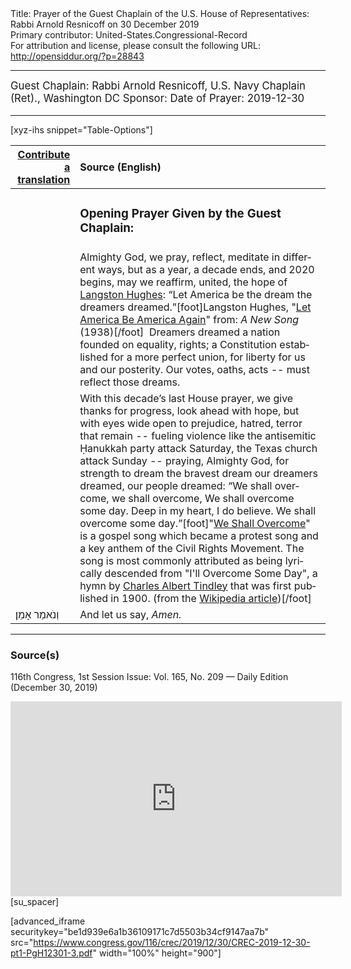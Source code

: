 <html>
<head></head>
<body>
Title: Prayer of the Guest Chaplain of the U.S. House of Representatives: Rabbi Arnold Resnicoff on 30 December 2019<br />
Primary contributor: United-States.Congressional-Record<br />
For attribution and license, please consult the following URL: <a href="http://opensiddur.org/?p=28843">http://opensiddur.org/?p=28843</a>
<p />
<hr />

<div class="english" lang="en" style="font-size:1.2em;">
Guest Chaplain: Rabbi Arnold Resnicoff, U.S. Navy Chaplain (Ret)., Washington DC
Sponsor: 
Date of Prayer: 2019-12-30

<blockquote>
</blockquote>
</div>

<hr />

[xyz-ihs snippet="Table-Options"]<table style="margin-left: auto; margin-right: auto;" class="draggable">
<thead><tr><th id="x" style="text-align: right;"><a href="/translate/" target="_blank" rel="noopener">Contribute a translation</a></th><th style="text-align: left;">Source (English)</th></tr></thead>
<tbody>
<tr><td style="vertical-align:top;">
<div class="liturgy" lang="he">

</span></div></td>
 
<td style="vertical-align:top;">
<div class="english" lang="en">
<h3>Opening Prayer Given by the Guest Chaplain:</h3>
</div></td></tr>

<tr><td style="vertical-align:top;">
<div class="liturgy" lang="he">

</span></div></td>
 
<td style="vertical-align:top;">
<div class="english" lang="en">
Almighty God, 
we pray, reflect, meditate in different ways, 
but as a year, a decade ends, and 2020 begins, 
may we reaffirm, united, the hope of <a href="https://en.wikipedia.org/wiki/Langston_Hughes">Langston Hughes</a>:  
“Let America be the dream the dreamers dreamed.”[foot]Langston Hughes, "<a href="https://en.wikipedia.org/wiki/Let_America_be_America_Again">Let America Be America Again</a>" from: <em>A New Song</em> (1938)[/foot]&nbsp;
Dreamers dreamed a nation founded on equality, rights; 
a Constitution established 
for a more perfect union, 
for liberty for us 
and our posterity. 
Our votes, oaths, acts -- 
must reflect those dreams. 
</div></td></tr>


<tr><td style="vertical-align:top;">
<div class="liturgy" lang="he">

</span></div></td>
 
<td style="vertical-align:top;">
<div class="english" lang="en">
With this decade’s last House prayer,  
we give thanks for progress,  
look ahead with hope, 
but with eyes wide open 
to prejudice, 
hatred, 
terror that remain -- fueling violence 
like the antisemitic Ḥanukkah party attack Saturday, 
the Texas church attack Sunday -- 
praying, Almighty God, 
for strength to dream the bravest dream our dreamers dreamed, 
our people dreamed: 
“We shall overcome, 
we shall overcome, 
We shall overcome some day. 
Deep in my heart, I do believe. 
We shall overcome some day.”[foot]"<a href="https://en.wikipedia.org/wiki/We_Shall_Overcome">We Shall Overcome</a>" is a gospel song which became a protest song and a key anthem of the Civil Rights Movement. The song is most commonly attributed as being lyrically descended from "I'll Overcome Some Day", a hymn by <a href="https://en.wikipedia.org/wiki/Charles_Albert_Tindley">Charles Albert Tindley</a> that was first published in 1900. (from the <a href="https://en.wikipedia.org/wiki/We_Shall_Overcome">Wikipedia article</a>)[/foot] 
</div></td></tr>


<tr><td style="vertical-align:top;">
<div class="liturgy" lang="he">
וְנֹאמַר 
אָמֵן׃
</span></div></td>
 
<td style="vertical-align:top;">
<div class="english" lang="en">
And let us say, 
<em>Amen.</em>
</div></td></tr>
</tbody></table>

<hr />

<h3>Source(s)</h3>

116th Congress, 1st Session
Issue: Vol. 165, No. 209 — Daily Edition (December 30, 2019)
<!--
link: <a href=""></a>
-->
<iframe width=530 height=312 src='https://www.c-span.org/video/standalone/?c4842184/user-clip-rabbi-arnold-resnicoff-us-navy-chaplain-dec-30-2019-house-prayer' allowfullscreen='allowfullscreen' frameborder=0></iframe>[su_spacer]

[advanced_iframe securitykey="be1d939e6a1b36109171c7d5503b34cf9147aa7b" src="https://www.congress.gov/116/crec/2019/12/30/CREC-2019-12-30-pt1-PgH12301-3.pdf" width="100%" height="900"]

</body>
</html>